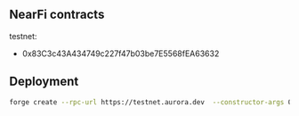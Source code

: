 ## NearFi contracts

testnet:
- 0x83C3c43A434749c227f47b03be7E5568fEA63632

## Deployment

```bash
forge create --rpc-url https://testnet.aurora.dev  --constructor-args 0x901fb725c106E182614105335ad0E230c91B67C8 0xf4e9C0697c6B35fbDe5a17DB93196Afd7aDFe84f --private-key SECRET src/CoreFiCash.sol:CoreFiCash --legacy
```